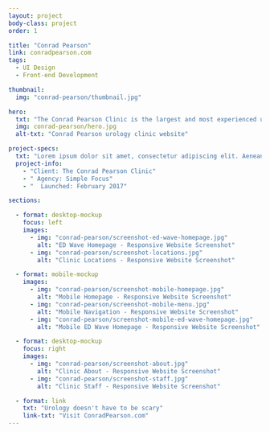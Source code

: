 ```yaml
---
layout: project
body-class: project
order: 1

title: "Conrad Pearson"
link: conradpearson.com
tags:
  - UI Design
  - Front-end Development

thumbnail:
  img: "conrad-pearson/thumbnail.jpg"

hero:
  txt: "The Conrad Pearson Clinic is the largest and most experienced urology group in the Mid-South, providing a full-range of diagnostic and therapeutic services."
  img: conrad-pearson/hero.jpg
  alt-txt: "Conrad Pearson urology clinic website"

project-specs:
  txt: "Lorem ipsum dolor sit amet, consectetur adipiscing elit. Aenean dapibus quis libero id mollis. Proin ultricies sit amet dui eu facilisis. Ut est odio, commodo ut volutpat sed, posuere vitae sapien. Morbi aliquet orci quis sem laoreet sodales. Donec a ultrices nisi. Proin ut purus malesuada, pellentesque lorem nec, rutrum augue."
  project-info:
    - "Client: The Conrad Pearson Clinic"
    - " Agency: Simple Focus"
    - "  Launched: February 2017"   

sections:

  - format: desktop-mockup
    focus: left
    images:
      - img: "conrad-pearson/screenshot-ed-wave-homepage.jpg"
        alt: "ED Wave Homepage - Responsive Website Screenshot"
      - img: "conrad-pearson/screenshot-locations.jpg"
        alt: "Clinic Locations - Responsive Website Screenshot"

  - format: mobile-mockup
    images:
      - img: "conrad-pearson/screenshot-mobile-homepage.jpg"
        alt: "Mobile Homepage - Responsive Website Screenshot"
      - img: "conrad-pearson/screenshot-mobile-menu.jpg"
        alt: "Mobile Navigation - Responsive Website Screenshot"
      - img: "conrad-pearson/screenshot-mobile-ed-wave-homepage.jpg"
        alt: "Mobile ED Wave Homepage - Responsive Website Screenshot"

  - format: desktop-mockup
    focus: right
    images:
      - img: "conrad-pearson/screenshot-about.jpg"
        alt: "Clinic About - Responsive Website Screenshot"
      - img: "conrad-pearson/screenshot-staff.jpg"
        alt: "Clinic Staff - Responsive Website Screenshot"

  - format: link
    txt: "Urology doesn't have to be scary"
    link-txt: "Visit ConradPearson.com"
---
```

